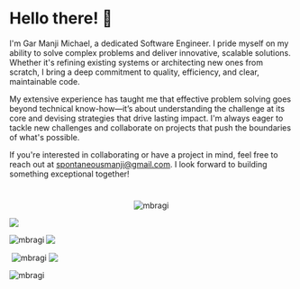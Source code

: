 

# Hello there! 👋

I'm Gar Manji Michael, a dedicated Software Engineer. I pride myself on my ability to solve complex problems and deliver innovative, scalable solutions. Whether it's refining existing systems or architecting new ones from scratch, I bring a deep commitment to quality, efficiency, and clear, maintainable code.

My extensive experience has taught me that effective problem solving goes beyond technical know-how—it’s about understanding the challenge at its core and devising strategies that drive lasting impact. I'm always eager to tackle new challenges and collaborate on projects that push the boundaries of what's possible.

If you're interested in collaborating or have a project in mind, feel free to reach out at [spontaneousmanji@gmail.com](mailto:spontaneousmanji@gmail.com). I look forward to building something exceptional together!

#

<p align="center">
  <img src="https://komarev.com/ghpvc/?username=mbragi&label=Profile%20views&color=0e75b6&style=flat&theme=github_dark" alt="mbragi" />
</p>

![](http://github-profile-summary-cards.vercel.app/api/cards/profile-details?username=mbragi&theme=cobalt2)

<!--   <img align="center" src="https://github-readme-streak-stats.herokuapp.com/?user=mbragi&theme=transparent" alt="mbragi" /> -->
<!-- </p> -->

<p>
  <img align="left" src="http://github-profile-summary-cards.vercel.app/api/cards/most-commit-language?username=mbragi&theme=transparent" alt="mbragi" />
  <img align="center" src="https://github-profile-summary-cards.vercel.app/api/cards/repos-per-language?username=mbragi&theme=transparent" />
</p>



<p>&nbsp;<img align="center" src="https://github-readme-stats.vercel.app/api?username=mbragi&show_icons=true&rank_icon=github&locale=en&theme=transparent&hide_border=true" alt="mbragi" />
<img align="center" src="https://github-readme-stats.vercel.app/api/top-langs/?username=mbragi&layout=compact&hide_border=true&&langs_count=10&show_icons=true&theme=transparent" />
</p>

<p>
    <img src="https://github-profile-trophy.vercel.app/?username=mbragi&theme=algolia&column=6" alt="mbragi" />
</p>

<!---
MBragi/MBragi is a ✨ special ✨ repository because its README.md (this file) appears on your GitHub profile.
You can click the Preview link to take a look at your changes.
--->
